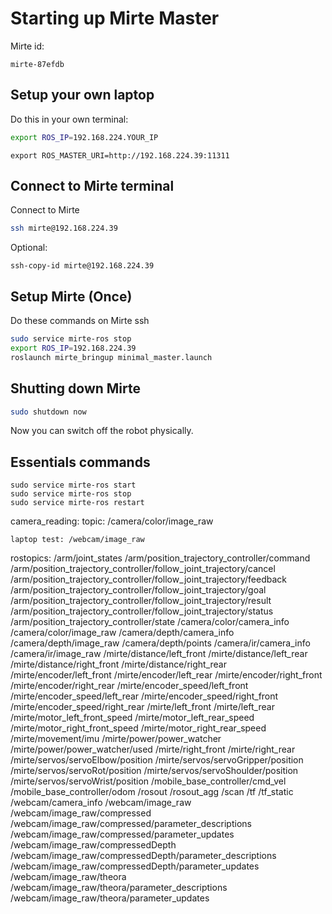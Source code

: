 # Starting up Mirte Master
Mirte id:
```
mirte-87efdb
```

## Setup your own laptop
Do this in your own terminal:
```bash
export ROS_IP=192.168.224.YOUR_IP
```
```
export ROS_MASTER_URI=http://192.168.224.39:11311
```

## Connect to Mirte terminal
Connect to Mirte
```bash
ssh mirte@192.168.224.39  
```

Optional:
```
ssh-copy-id mirte@192.168.224.39
```

## Setup Mirte (Once)
Do these commands on Mirte ssh
```bash
sudo service mirte-ros stop
export ROS_IP=192.168.224.39
roslaunch mirte_bringup minimal_master.launch
```

## Shutting down Mirte

```bash
sudo shutdown now
```
Now you can switch off the robot physically.

## Essentials commands
```
sudo service mirte-ros start
sudo service mirte-ros stop
sudo service mirte-ros restart
```

  camera_reading:
    topic: /camera/color/image_raw

    laptop test: /webcam/image_raw

rostopics:
/arm/joint_states
/arm/position_trajectory_controller/command
/arm/position_trajectory_controller/follow_joint_trajectory/cancel
/arm/position_trajectory_controller/follow_joint_trajectory/feedback
/arm/position_trajectory_controller/follow_joint_trajectory/goal
/arm/position_trajectory_controller/follow_joint_trajectory/result
/arm/position_trajectory_controller/follow_joint_trajectory/status
/arm/position_trajectory_controller/state
/camera/color/camera_info
/camera/color/image_raw
/camera/depth/camera_info
/camera/depth/image_raw
/camera/depth/points
/camera/ir/camera_info
/camera/ir/image_raw
/mirte/distance/left_front
/mirte/distance/left_rear
/mirte/distance/right_front
/mirte/distance/right_rear
/mirte/encoder/left_front
/mirte/encoder/left_rear
/mirte/encoder/right_front
/mirte/encoder/right_rear
/mirte/encoder_speed/left_front
/mirte/encoder_speed/left_rear
/mirte/encoder_speed/right_front
/mirte/encoder_speed/right_rear
/mirte/left_front
/mirte/left_rear
/mirte/motor_left_front_speed
/mirte/motor_left_rear_speed
/mirte/motor_right_front_speed
/mirte/motor_right_rear_speed
/mirte/movement/imu
/mirte/power/power_watcher
/mirte/power/power_watcher/used
/mirte/right_front
/mirte/right_rear
/mirte/servos/servoElbow/position
/mirte/servos/servoGripper/position
/mirte/servos/servoRot/position
/mirte/servos/servoShoulder/position
/mirte/servos/servoWrist/position
/mobile_base_controller/cmd_vel
/mobile_base_controller/odom
/rosout
/rosout_agg
/scan
/tf
/tf_static
/webcam/camera_info
/webcam/image_raw
/webcam/image_raw/compressed
/webcam/image_raw/compressed/parameter_descriptions
/webcam/image_raw/compressed/parameter_updates
/webcam/image_raw/compressedDepth
/webcam/image_raw/compressedDepth/parameter_descriptions
/webcam/image_raw/compressedDepth/parameter_updates
/webcam/image_raw/theora
/webcam/image_raw/theora/parameter_descriptions
/webcam/image_raw/theora/parameter_updates
